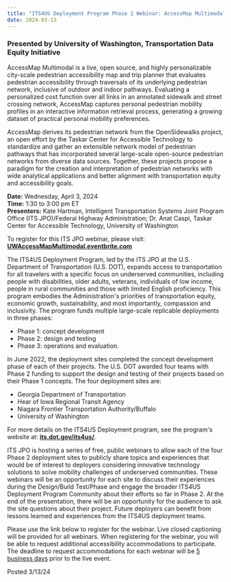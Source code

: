 ```yaml
---
title: "ITS4US Deployment Program Phase 2 Webinar: AccessMap Multimodal: Building a Customizable City-Scale Pedestrian Accessibility Trip Planner, and the Infrastructure to Support It"
date: 2024-03-13
---
```


### Presented by University of Washington, Transportation Data Equity Initiative

AccessMap Multimodal is a live, open source, and highly personalizable city-scale pedestrian accessibility map and trip planner that evaluates pedestrian accessibility through traversals of its underlying pedestrian network, inclusive of outdoor and indoor pathways. Evaluating a personalized cost function over all links in an annotated sidewalk and street crossing network, AccessMap captures personal pedestrian mobility profiles in an interactive information retrieval process, generating a growing dataset of practical personal mobility preferences.

AccessMap derives its pedestrian network from the OpenSidewalks project, an open effort by the Taskar Center for Accessible Technology to standardize and gather an extensible network model of pedestrian pathways that has incorporated several large-scale open-source pedestrian networks from diverse data sources. Together, these projects propose a paradigm for the creation and interpretation of pedestrian networks with wide analytical applications and better alignment with transportation equity and accessibility goals.

**Date:** Wednesday, April 3, 2024  
**Time:** 1:30 to 3:00 pm ET  
**Presenters:** Kate Hartman, Intelligent Transportation Systems Joint Program Office (ITS JPO)/Federal Highway Administration; Dr. Anat Caspi, Taskar Center for Accessible Technology, University of Washington

To register for this ITS JPO webinar, please visit: [**UWAccessMapMultimodal.eventbrite.com**](https://www.eventbrite.com/e/its4us-phase-2-webinar-uw-transportation-data-equity-initiative-tdei-registration-859680055187?aff=oddtdtcreator)

The ITS4US Deployment Program, led by the ITS JPO at the U.S. Department of Transportation (U.S. DOT), expands access to transportation for all travelers with a specific focus on underserved communities, including people with disabilities, older adults, veterans, individuals of low income, people in rural communities and those with limited English proficiency. This program embodies the Administration's priorities of transportation equity, economic growth, sustainability, and most importantly, compassion and inclusivity. The program funds multiple large-scale replicable deployments in three phases:

-   Phase 1: concept development
-   Phase 2: design and testing
-   Phase 3: operations and evaluation.

In June 2022, the deployment sites completed the concept development phase of each of their projects. The U.S. DOT awarded four teams with Phase 2 funding to support the design and testing of their projects based on their Phase 1 concepts. The four deployment sites are:

-   Georgia Department of Transportation
-   Hear of Iowa Regional Transit Agency
-   Niagara Frontier Transportation Authority/Buffalo
-   University of Washington

For more details on the ITS4US Deployment program, see the program's website at: **[its.dot.gov/its4us/](https://www.its.dot.gov/its4us/index.htm)**.

ITS JPO is hosting a series of free, public webinars to allow each of the four Phase 2 deployment sites to publicly share topics and experiences that would be of interest to deployers considering innovative technology solutions to solve mobility challenges of underserved communities. These webinars will be an opportunity for each site to discuss their experiences during the Design/Build Test/Phase and engage the broader ITS4US Deployment Program Community about their efforts so far in Phase 2. At the end of the presentation, there will be an opportunity for the audience to ask the site questions about their project. Future deployers can benefit from lessons learned and experiences from the ITS4US deployment teams.

Please use the link below to register for the webinar. Live closed captioning will be provided for all webinars. When registering for the webinar, you will be able to request additional accessibility accommodations to participate. The deadline to request accommodations for each webinar will be <u>5 business days</u> prior to the live event.

Posted 3/13/24
